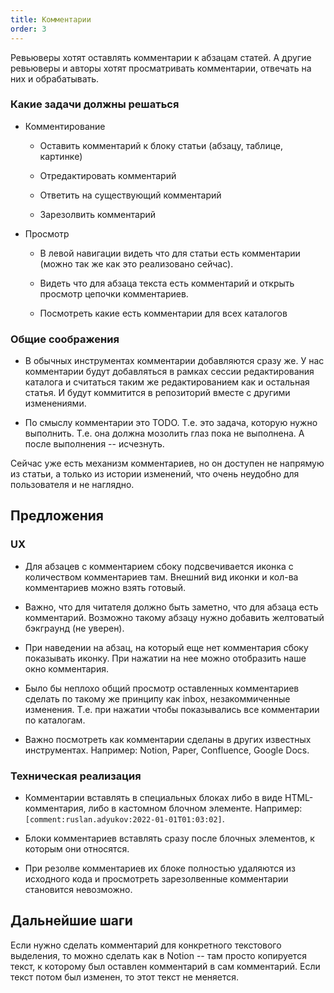 ```yaml
---
title: Комментарии
order: 3
---
```


Ревьюверы хотят оставлять комментарии к абзацам статей. А другие ревьюверы и авторы хотят просматривать комментарии, отвечать на них и обрабатывать.

### Какие задачи должны решаться

-  Комментирование

   -  Оставить комментарий к блоку статьи (абзацу, таблице, картинке)

   -  Отредактировать комментарий

   -  Ответить на существующий комментарий

   -  Зарезолвить комментарий

-  Просмотр

   -  В левой навигации видеть что для статьи есть комментарии (можно так же как это реализовано сейчас).

   -  Видеть что для абзаца текста есть комментарий и открыть просмотр цепочки комментариев.

   -  Посмотреть какие есть комментарии для всех каталогов

### Общие соображения

-  В обычных инструментах комментарии добавляются сразу же. У нас комментарии будут добавляться в рамках сессии редактирования каталога и считаться таким же редактированием как и остальная статья. И будут коммитится в репозиторий вместе с другими изменениями.

-  По смыслу комментарии это TODO. Т.е. это задача, которую нужно выполнить. Т.е. она должна мозолить глаз пока не выполнена. А после выполнения -- исчезнуть.

Сейчас уже есть механизм комментариев, но он доступен не напрямую из статьи, а только из истории изменений, что очень неудобно для пользователя и не наглядно.

## Предложения

### UX

-  Для абзацев с комментарием сбоку подсвечивается иконка с количеством комментариев там. Внешний вид иконки и кол-ва комментариев можно взять готовый.

-  Важно, что для читателя должно быть заметно, что для абзаца есть комментарий. Возможно такому абзацу нужно добавить желтоватый бэкграунд (не уверен).

-  При наведении на абзац, на который еще нет комментария сбоку показывать иконку. При нажатии на нее можно отобразить наше окно комментария.

-  Было бы неплохо общий просмотр оставленных комментариев сделать по такому же принципу как inbox, незакоммиченные изменения. Т.е. при нажатии чтобы показывались все комментарии по каталогам.

-  Важно посмотреть как комментарии сделаны в других известных инструментах. Например: Notion, Paper, Confluence, Google Docs.

### Техническая реализация

-  Комментарии вставлять в специальных блоках либо в виде HTML-комментария, либо в кастомном блочном элементе. Например: `[comment:ruslan.adyukov:2022-01-01T01:03:02]`.

-  Блоки комментариев вставлять сразу после блочных элементов, к которым они относятся.

-  При резолве комментариев их блоке полностью удаляются из исходного кода и просмотреть зарезолвенные комментарии становится невозможно.

## Дальнейшие шаги

Если нужно сделать комментарий для конкретного текстового выделения, то можно сделать как в Notion -- там просто копируется текст, к которому был оставлен комментарий в сам комментарий. Если текст потом был изменен, то этот текст не меняется.